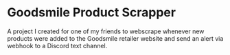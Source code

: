 # Goodsmile Product Scrapper
A project I created for one of my friends to webscrape whenever new products were added to the Goodsmile retailer website and send an alert via webhook to a Discord text channel.

